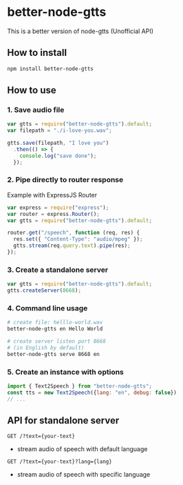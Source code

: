 # better-node-gtts

This is a better version of node-gtts (Unofficial API)



## How to install

```bash
npm install better-node-gtts
```

## How to use

### 1. Save audio file

```javascript
var gtts = require("better-node-gtts").default;
var filepath = "./i-love-you.wav";

gtts.save(filepath, "I love you")
  .then(() => {
    console.log("save done");
  });
```

### 2. Pipe directly to router response

Example with ExpressJS Router

```javascript
var express = require("express");
var router = express.Router();
var gtts = require("better-node-gtts").default;

router.get("/speech", function (req, res) {
  res.set({ "Content-Type": "audio/mpeg" });
  gtts.stream(req.query.text).pipe(res);
});
```

### 3. Create a standalone server

```javascript
var gtts = require("better-node-gtts").default;
gtts.createServer(8668);
```

### 4. Command line usage

```bash
# create file: helllo-world.wav
better-node-gtts en Hello World

# create server listen port 8668
# (in English by default)
better-node-gtts serve 8668 en
```

### 5. Create an instance with options

```javascript
import { Text2Speech } from "better-node-gtts";
const tts = new Text2Speech({lang: "en", debug: false})
// ...
```


## API for standalone server

`GET /?text={your-text}`

- stream audio of speech with default language

`GET /?text={your-text}?lang={lang}`

- stream audio of speech with specific language
